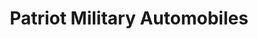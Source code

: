 ---
title: "Patriot Military Automobiles"
url: /baumholder/patriot-military-automobiles/
shop: Autohaus
---